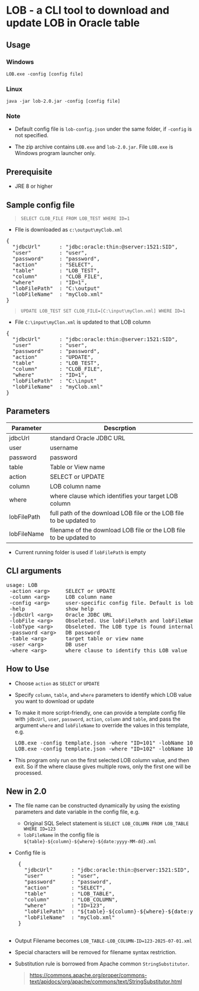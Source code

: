 # LOB  - a CLI tool to download and update LOB in Oracle table

## Usage

### Windows
`LOB.exe -config [config file]`
### Linux
`java -jar lob-2.0.jar -config [config file]`

### Note
- Default config file is `lob-config.json` under the same folder, if `-config` is not specified.

- The zip archive contains `LOB.exe` and `lob-2.0.jar`. File `LOB.exe` is Windows program launcher only.

## Prerequisite
- JRE 8 or higher

## Sample config file 
> `SELECT CLOB_FILE FROM LOB_TEST WHERE ID=1`
- FIle is downloaded as `c:\output\myClob.xml`
<pre>
{
  "jdbcUrl"      : "jdbc:oracle:thin:@server:1521:SID",
  "user"         : "user",
  "password"     : "password",
  "action"       : "SELECT",
  "table"        : "LOB_TEST",	
  "column"       : "CLOB_FILE",
  "where"        : "ID=1",
  "lobFilePath"  : "C:\output"
  "lobFileName"  : "myClob.xml"
}
</pre>

> `UPDATE LOB_TEST SET CLOB_FILE=[C:\input\myClon.xml] WHERE ID=1`
- File `C:\input\myClon.xml` is updated to that LOB column

<pre>
{
  "jdbcUrl"      : "jdbc:oracle:thin:@server:1521:SID",
  "user"         : "user",
  "password"     : "password",
  "action"       : "UPDATE",
  "table"        : "LOB_TEST",	
  "column"       : "CLOB_FILE",
  "where"        : "ID=1",
  "lobFilePath"  : "C:\input"
  "lobFileName"  : "myClob.xml"
}
</pre>

## Parameters

|Parameter | Descrption |
|----------|------------|
|jdbcUrl   |standard Oracle JDBC URL|
|user   |username|
|password   |password|
|table   |Table or View name|
|action   |SELECT or UPDATE|
|column   |LOB column name|
|where   |where clause which identifies your target LOB column|
|lobFilePath |full path of the download LOB file or the LOB file to be updated to|
|lobFileName |filename of the download LOB file or the LOB file to be updated to|

* Current running folder is used if `lobFilePath` is empty 

## CLI arguments

<pre>
usage: LOB
 -action &lt;arg&gt;     SELECT or UPDATE
 -column &lt;arg&gt;     LOB column name
 -config &lt;arg&gt;     user-specific config file. Default is lob-config.json
 -help             show help
 -jdbcUrl &lt;arg&gt;    Oracle JDBC URL
 -lobFile &lt;arg&gt;    Obseleted. Use lobFilePath and lobFileName
 -lobType &lt;arg&gt;    Obseleted. The LOB type is found internally
 -password &lt;arg&gt;   DB password
 -table &lt;arg&gt;      target table or view name
 -user &lt;arg&gt;       DB user
 -where &lt;arg&gt;      where clause to identify this LOB value
</pre>

## How to Use
- Choose `action` as `SELECT` or `UPDATE`
- Specify `column`, `table`, and `where` parameters to identify which LOB value you want to download or update
- To make it more script-friendly, one can provide a template config file with `jdbcUrl`, `user`, `password`, `action`, `column` and `table`, and pass the argument `where` and `lobFileName` to override the values in this template, e.g.

  <pre>
  LOB.exe -config template.json -where "ID=101" -lobName 101.xml
  LOB.exe -config template.json -where "ID=102" -lobName 102.xml
  </pre>

- This program only run on the first selected LOB column value, and then exit. So if the where clause gives multiple rows, only the first one will be processed.

## New in 2.0

- The file name can be constructed dynamically by using the existing parameters and date variable in the config file, e.g.

  - Original SQL Select statement is `SELECT LOB_COLUMN FROM LOB_TABLE WHERE ID=123`
  - `lobFileName` in the config file is `${table}-${column}-${where}-${date:yyyy-MM-dd}.xml`
 
 - Config file is  
    <pre>
    {
      "jdbcUrl"      : "jdbc:oracle:thin:@server:1521:SID",
      "user"         : "user",
      "password"     : "password",
      "action"       : "SELECT",
      "table"        : "LOB_TABLE",	
      "column"       : "LOB_COLUMN",
      "where"        : "ID=123",
      "lobFilePath"  : "${table}-${column}-${where}-${date:yyyy-MM-dd}.xml"
      "lobFileName"  : "myClob.xml"
    }
    </pre>
  
  - Output Filename becomes `LOB_TABLE-LOB_COLUMN-ID=123-2025-07-01.xml`
  
  - Special characters will be removed for filename syntax restriction.
 - Substitution rule is borrowed from Apache common `StringSubstitutor`.
   > https://commons.apache.org/proper/commons-text/apidocs/org/apache/commons/text/StringSubstitutor.html 


